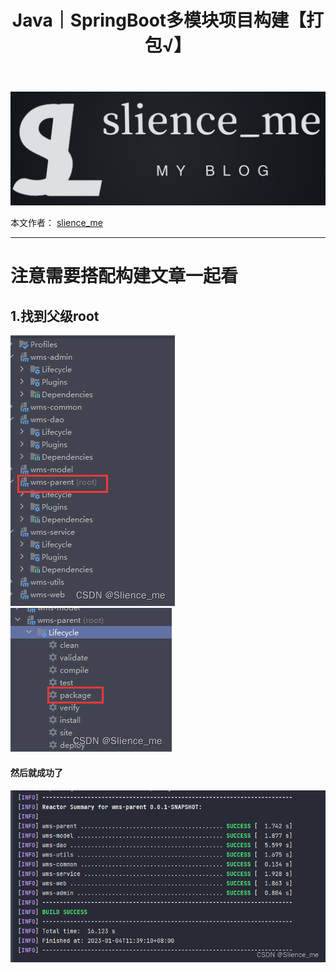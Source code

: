 ﻿---
layout: post
title: Java｜SpringBoot多模块项目构建【打包√】
categories: [Java]
description: SpringBoot多模块项目构建【打包√】
keywords: 编程语言, Java
mermaid: false
sequence: false
flow: false
mathjax: false
mindmap: false
mindmap2: false
---

![img](https://raw.githubusercontent.com/slience-me/picGo/master/images/logo_slienceme3.jpeg)

本文作者： [slience_me](https://slienceme.cn/)

---

# 注意需要搭配构建文章一起看

## 1.找到父级root
![Alt Text](/images/posts/e137b84060af4b19ab3c426003f51450.png)
![Alt Text](/images/posts/284e162af88b49d189f38a09891e4297.png)
#### 然后就成功了

![Alt Text](/images/posts/9261fe77914c47aab8f9351fa310d7f3.png)

